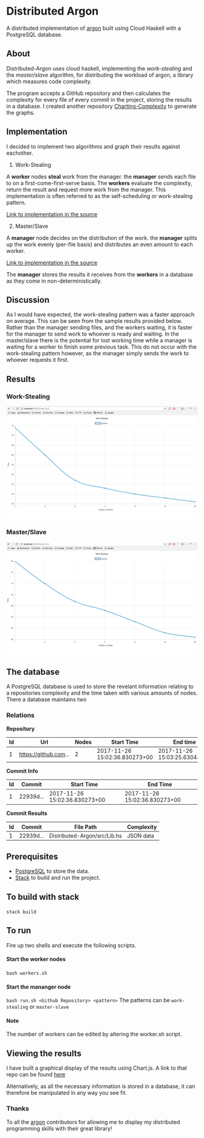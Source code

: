 # Distributed Argon

A distributed implementation of [argon](https://github.com/rubik/argon) built using Cloud Haskell with a PostgreSQL database.

## About
Distributed-Argon uses cloud haskell, implementing the _work-stealing_ and the _master/slave_ algorithm, for distributing the workload of argon, a library which measures code complexity. 

The program accepts a GitHub repository and then calculates the complexity for every file of every commit in the project, storing the results in a database. I created another repository [Charting-Complexity]() to generate the graphs.

## Implementation
I decided to implement two algorithms and graph their results against eachother.

1. Work-Stealing

A __worker__ nodes __steal__ work from the manager. the __manager__ sends each file to on a first-come-first-serve basis. The __workers__ evaluate the complexity, return the result and request more work from the manager. This implementation is often referred to as the self-scheduling or work-stealing pattern.

[Link to implementation in the source](https://github.com/McGizzle/Distributed-Argon/blob/aa160c1d58f0ce72e3940e10a3876750533cc077/src/Lib.hs#L100)

2. Master/Slave

A __manager__ node decides on the distribution of the work. the __manager__ splits up the work evenly (per-file basis) and distributes an even amount to each worker.

[Link to implementation in the source](https://github.com/McGizzle/Distributed-Argon/blob/aa160c1d58f0ce72e3940e10a3876750533cc077/src/Lib.hs#L111)

The __manager__ stores the results it receives from the __workers__ in a database as they come in non-deterministically. 

## Discussion
As I would have expected, the work-stealing pattern was a faster approach on average. This can be seen from the sample results provided below. Rather than the manager sending files, and the workers waiting, it is faster for the manager to send work to whoever is ready and waiting. In the master/slave there is the potential for lost working time while a manager is waiting for a worker to finish some previous task. This do not occur with the work-stealing pattern however, as the manager simply sends the work to whoever requests it first.


## Results

### Work-Stealing
<p align="center">
  <img src="https://github.com/McGizzle/Distributed-Argon/blob/master/img/image1.png"/>
  </p>
  
### Master/Slave
<p align="center">
  <img src="https://github.com/McGizzle/Distributed-Argon/blob/master/img/image2.png"/>
</p>



## The database
A PostgreSQL database is used to store the revelant information relating to a repositories complexity and the time taken with various amounts of nodes. There a  database maintains two 

### Relations

__Repository__ 

| Id | Url | Nodes | Start Time| End time| Pattern |
| --- | --- | --- | --- | --- | --- |
| 1 | https://github.com... | 2 | 2017-11-26 15:02:36.830273+00 | 2017-11-26 15:03:25.63044+00 | work-stealing|

__Commit Info__ 

| Id | Commit | Start Time | End Time |
| --- | --- | --- | --- |
| 1 | 22939d... | 2017-11-26 15:02:36.830273+00 | 2017-11-26 15:02:36.830273+00 |

__Commit Results__

| Id | Commit | File Path | Complexity |
| --- | --- | ---- | --- |
| 1 | 22939d... |  Distributed-Argon/src/Lib.hs | JSON data |


## Prerequisites
* [PostgreSQL](https://www.postgresql.org/) to store the data.
* [Stack](https://docs.haskellstack.org/en/stable/README/) to build and run the project.

## To build with stack
``` stack build ```

## To run
Fire up two shells and execute the following scripts.
#### Start the worker nodes
```bash workers.sh```
#### Start the mananger node
```bash run.sh <Github Repository> <pattern>```
The patterns can be 
`work-stealing` or `master-slave`
#### Note
The number of workers can be edited by altering the worker.sh script.

## Viewing the results
I have built a graphical display of the results using Chart.js. A link to that repo can be found [here](https://github.com/McGizzle/Charting-Complexity)

Alternatively, as all the necessary information is stored in a database, it can therefore be manipulated in any way you see fit.

### Thanks
To all the [argon](https://github.com/rubik/argon) contributors for allowing me to display my distributed programming skills with their great library!
